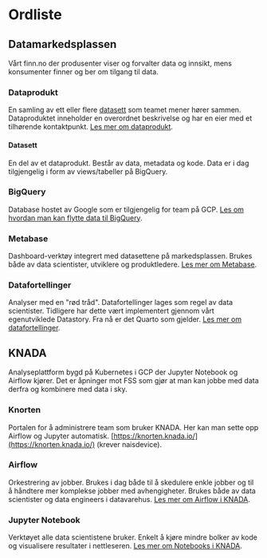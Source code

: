 # Ordliste

## Datamarkedsplassen 
Vårt finn.no der produsenter viser og forvalter data og innsikt, mens konsumenter finner og ber om tilgang til data.

### Dataprodukt 
En samling av ett eller flere [datasett](dataprodukter/dataprodukt.md#hva-er-et-datasett) som teamet mener hører sammen. Dataproduktet inneholder en overordnet beskrivelse og har en eier med et tilhørende kontaktpunkt. [Les mer om dataprodukt](dataprodukter/dataprodukt.md).

#### Datasett 
En del av et dataprodukt. Består av data, metadata og kode. Data er i dag tilgjengelig i form av views/tabeller på BigQuery.

### BigQuery
Database hostet av Google som er tilgjengelig for team på GCP. [Les om hvordan man kan flytte data til BigQuery](dataprodukter/index.md#flytte-data-til-bigquery).

### Metabase
Dashboard-verktøy integrert med datasettene på markedsplassen. Brukes både av data scientister, utviklere og produktledere. [Les mer om Metabase](analyse/metabase.md).

### Datafortellinger 
Analyser med en "rød tråd". Datafortellinger lages som regel av data scientister. Tidligere har dette vært implementert gjennom vårt egenutviklede Datastory. Fra nå er det Quarto som gjelder. [Les mer om datafortellinger](analyse/datafortellinger.md).

## KNADA 
Analyseplattform bygd på Kubernetes i GCP der Jupyter Notebook og Airflow kjører. Det er åpninger mot FSS som gjør at man kan jobbe med data derfra og kombinere med data i sky.

### Knorten
Portalen for å administrere team som bruker KNADA. Her kan man sette opp Airflow og Jupyter automatisk. [https://knorten.knada.io/](https://knorten.knada.io/) (krever naisdevice).

### Airflow
Orkestrering av jobber. Brukes i dag både til å skedulere enkle jobber og til å håndtere mer komplekse jobber med avhengigheter. Brukes både av data scientister og data engineers i datavarehus. [Les mer om Airflow i KNADA](analyse/airflow/knada-airflow.md).

### Jupyter Notebook 
Verktøyet alle data scientistene bruker. Enkelt å kjøre mindre bolker av kode og visualisere resultater i nettleseren. [Les mer om Notebooks i KNADA](analyse/notebook/knada-notebook.md).